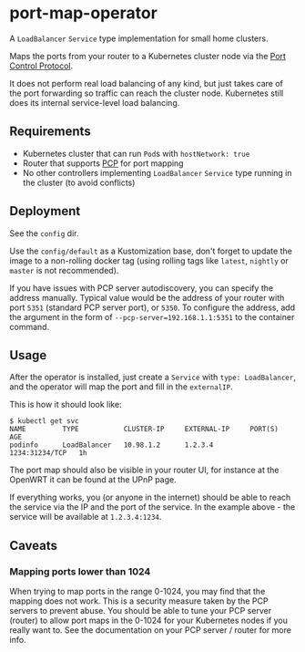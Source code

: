 # port-map-operator

A `LoadBalancer` `Service` type implementation for small home clusters.

Maps the ports from your router to a Kubernetes cluster node
via the [Port Control Protocol](https://tools.ietf.org/html/rfc6887).

It does not perform real load balancing of any kind, but just takes care of
the port forwarding so traffic can reach the cluster node.
Kubernetes still does its internal service-level load balancing.

## Requirements

- Kubernetes cluster that can run `Pod`s with `hostNetwork: true`
- Router that supports [PCP](https://tools.ietf.org/html/rfc6887)
  for port mapping
- No other controllers implementing `LoadBalancer` `Service` type running in
  the cluster (to avoid conflicts)

## Deployment

See the `config` dir.

Use the `config/default` as a Kustomization base, don't forget to update the
image to a non-rolling docker tag (using rolling tags like `latest`, `nightly`
or `master` is not recommended).

If you have issues with PCP server autodiscovery, you can specify the address
manually. Typical value would be the address of your router with port `5351`
(standard PCP server port), or `5350`.
To configure the address, add the argument in the form of
`--pcp-server=192.168.1.1:5351` to the container command.

## Usage

After the operator is installed, just create a `Service` with
`type: LoadBalancer`, and the operator will map the port and fill in the
`externalIP`.

This is how it should look like:

```shell
$ kubectl get svc
NAME         TYPE           CLUSTER-IP     EXTERNAL-IP     PORT(S)          AGE
podinfo      LoadBalancer   10.98.1.2      1.2.3.4         1234:31234/TCP   1h
```

The port map should also be visible in your router UI, for instance at
the OpenWRT it can be found at the UPnP page.

If everything works, you (or anyone in the internet) should be able to reach
the service via the IP and the port of the service.
In the example above - the service will be available at `1.2.3.4:1234`.

## Caveats

### Mapping ports lower than 1024

When trying to map ports in the range 0-1024, you may find that the mapping does
not work. This is a security measure taken by the PCP servers to prevent abuse.
You should be able to tune your PCP server (router) to allow port maps in
the 0-1024 for your Kubernetes nodes if you really want to.
See the documentation on your PCP server / router for more info.
